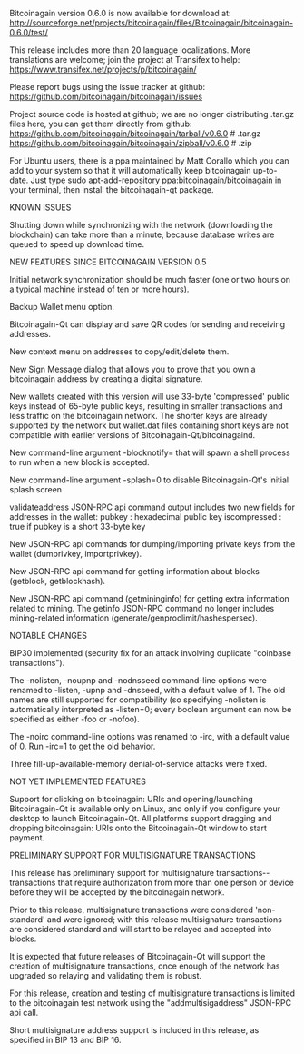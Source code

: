 Bitcoinagain version 0.6.0 is now available for download at:
http://sourceforge.net/projects/bitcoinagain/files/Bitcoinagain/bitcoinagain-0.6.0/test/

This release includes more than 20 language localizations.
More translations are welcome; join the
project at Transifex to help:
https://www.transifex.net/projects/p/bitcoinagain/

Please report bugs using the issue tracker at github:
https://github.com/bitcoinagain/bitcoinagain/issues

Project source code is hosted at github; we are no longer
distributing .tar.gz files here, you can get them
directly from github:
https://github.com/bitcoinagain/bitcoinagain/tarball/v0.6.0  # .tar.gz
https://github.com/bitcoinagain/bitcoinagain/zipball/v0.6.0  # .zip

For Ubuntu users, there is a ppa maintained by Matt Corallo which
you can add to your system so that it will automatically keep
bitcoinagain up-to-date.  Just type
sudo apt-add-repository ppa:bitcoinagain/bitcoinagain
in your terminal, then install the bitcoinagain-qt package.


KNOWN ISSUES

Shutting down while synchronizing with the network
(downloading the blockchain) can take more than a minute,
because database writes are queued to speed up download
time.


NEW FEATURES SINCE BITCOINAGAIN VERSION 0.5

Initial network synchronization should be much faster
(one or two hours on a typical machine instead of ten or more
hours).

Backup Wallet menu option.

Bitcoinagain-Qt can display and save QR codes for sending
and receiving addresses.

New context menu on addresses to copy/edit/delete them.

New Sign Message dialog that allows you to prove that you
own a bitcoinagain address by creating a digital
signature.

New wallets created with this version will
use 33-byte 'compressed' public keys instead of
65-byte public keys, resulting in smaller
transactions and less traffic on the bitcoinagain
network. The shorter keys are already supported
by the network but wallet.dat files containing
short keys are not compatible with earlier
versions of Bitcoinagain-Qt/bitcoinagaind.

New command-line argument -blocknotify=<command>
that will spawn a shell process to run <command> 
when a new block is accepted.

New command-line argument -splash=0 to disable
Bitcoinagain-Qt's initial splash screen

validateaddress JSON-RPC api command output includes
two new fields for addresses in the wallet:
pubkey : hexadecimal public key
iscompressed : true if pubkey is a short 33-byte key

New JSON-RPC api commands for dumping/importing
private keys from the wallet (dumprivkey, importprivkey).

New JSON-RPC api command for getting information about
blocks (getblock, getblockhash).

New JSON-RPC api command (getmininginfo) for getting
extra information related to mining. The getinfo
JSON-RPC command no longer includes mining-related
information (generate/genproclimit/hashespersec).



NOTABLE CHANGES

BIP30 implemented (security fix for an attack involving
duplicate "coinbase transactions").

The -nolisten, -noupnp and -nodnsseed command-line
options were renamed to -listen, -upnp and -dnsseed,
with a default value of 1. The old names are still
supported for compatibility (so specifying -nolisten
is automatically interpreted as -listen=0; every
boolean argument can now be specified as either
-foo or -nofoo).

The -noirc command-line options was renamed to
-irc, with a default value of 0. Run -irc=1 to
get the old behavior.

Three fill-up-available-memory denial-of-service
attacks were fixed.


NOT YET IMPLEMENTED FEATURES

Support for clicking on bitcoinagain: URIs and
opening/launching Bitcoinagain-Qt is available only on Linux,
and only if you configure your desktop to launch
Bitcoinagain-Qt. All platforms support dragging and dropping
bitcoinagain: URIs onto the Bitcoinagain-Qt window to start
payment.


PRELIMINARY SUPPORT FOR MULTISIGNATURE TRANSACTIONS

This release has preliminary support for multisignature
transactions-- transactions that require authorization
from more than one person or device before they
will be accepted by the bitcoinagain network.

Prior to this release, multisignature transactions
were considered 'non-standard' and were ignored;
with this release multisignature transactions are
considered standard and will start to be relayed
and accepted into blocks.

It is expected that future releases of Bitcoinagain-Qt
will support the creation of multisignature transactions,
once enough of the network has upgraded so relaying
and validating them is robust.

For this release, creation and testing of multisignature
transactions is limited to the bitcoinagain test network using
the "addmultisigaddress" JSON-RPC api call.

Short multisignature address support is included in this
release, as specified in BIP 13 and BIP 16.
